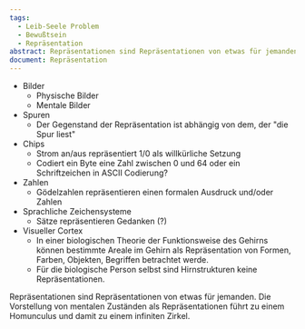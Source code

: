 ```yaml
---
tags:
  - Leib-Seele Problem
  - Bewußtsein
  - Repräsentation
abstract: Repräsentationen sind Repräsentationen von etwas für jemanden. Die Vorstellung von mentalen Zuständen als Repräsentationen führt zu einem Homunculus und damit zu einem infiniten Zirkel.
document: Repräsentation
---
```

- Bilder
	- Physische Bilder
	- Mentale Bilder
- Spuren
	- Der Gegenstand der Repräsentation ist abhängig von dem, der "die Spur liest"
- Chips
	- Strom an/aus repräsentiert 1/0 als willkürliche Setzung
	- Codiert ein Byte eine Zahl zwischen 0 und 64 oder ein Schriftzeichen in ASCII Codierung?
- Zahlen
	- Gödelzahlen repräsentieren einen formalen Ausdruck und/oder Zahlen
- Sprachliche Zeichensysteme
	- Sätze repräsentieren Gedanken (?)
- Visueller Cortex
	- In einer biologischen Theorie der Funktionsweise des Gehirns können bestimmte Areale im Gehirn als Repräsentation von Formen, Farben, Objekten, Begriffen betrachtet werde.
	- Für die biologische Person selbst sind Hirnstrukturen keine Repräsentationen.

Repräsentationen sind Repräsentationen von etwas für jemanden. Die Vorstellung von mentalen Zuständen als Repräsentationen führt zu einem Homunculus und damit zu einem infiniten Zirkel.